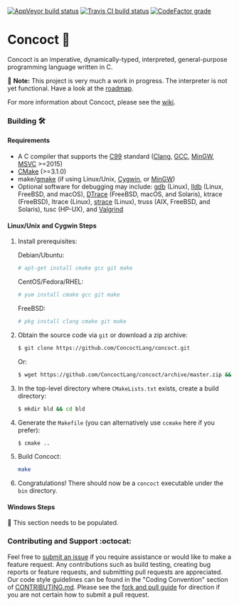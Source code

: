 [![AppVeyor build status](https://img.shields.io/appveyor/ci/ldilley/concoct?label=AppVeyor%20build%20status)](https://ci.appveyor.com/project/ldilley/concoct)
[![Travis CI build status](https://img.shields.io/travis/com/ConcoctLang/concoct?label=Travis%20CI%20build%20status)](https://travis-ci.com/ConcoctLang/concoct)
[![CodeFactor grade](https://img.shields.io/codefactor/grade/github/ConcoctLang/concoct?label=CodeFactor%20quality)](https://www.codefactor.io/repository/github/ConcoctLang/concoct)

Concoct 🧪
=======
Concoct is an imperative, dynamically-typed, interpreted, general-purpose programming language written in C.

:construction: **Note:** This project is very much a work in progress. The interpreter is not yet functional. Have a look at the [roadmap](https://github.com/ConcoctLang/concoct/wiki/Roadmap).

For more information about Concoct, please see the [wiki](https://github.com/ConcoctLang/concoct/wiki).

### Building :hammer_and_wrench:
#### Requirements
* A C compiler that supports the [C99](http://en.wikipedia.org/wiki/C99) standard ([Clang](http://clang.llvm.org/), [GCC](http://gcc.gnu.org/), [MinGW](https://osdn.net/projects/mingw), [MSVC](http://visualstudio.microsoft.com/) >=2015)
* [CMake](http://cmake.org/) (>=3.1.0)
* make/[gmake](http://www.gnu.org/software/make/) (if using Linux/Unix, [Cygwin](http://www.cygwin.com/), or [MinGW](https://osdn.net/projects/mingw))
* Optional software for debugging may include: [gdb](http://www.gnu.org/software/gdb/) (Linux), [lldb](http://lldb.llvm.org/) (Linux, FreeBSD, and macOS), [DTrace](http://dtrace.org/blogs/about/) (FreeBSD, macOS, and Solaris), ktrace (FreeBSD), ltrace (Linux), [strace](http://strace.io/) (Linux), truss (AIX, FreeBSD, and Solaris), tusc (HP-UX), and [Valgrind](http://valgrind.org/)

#### Linux/Unix and Cygwin Steps
1. Install prerequisites:

   Debian/Ubuntu:
   ```sh
   # apt-get install cmake gcc git make
   ```
   CentOS/Fedora/RHEL:
   ```sh
   # yum install cmake gcc git make
   ```
   FreeBSD:
   ```sh
   # pkg install clang cmake git make
   ```
1. Obtain the source code via `git` or download a zip archive:
   ```sh
   $ git clone https://github.com/ConcoctLang/concoct.git
   ```
   Or:
   ```sh
   $ wget https://github.com/ConcoctLang/concoct/archive/master.zip && unzip master.zip
   ```

2. In the top-level directory where `CMakeLists.txt` exists, create a build directory:
   ```sh
   $ mkdir bld && cd bld
   ```

3. Generate the `Makefile` (you can alternatively use `ccmake` here if you prefer):
   ```sh
   $ cmake ..
   ```

4. Build Concoct:
   ```sh
   make
   ```

5. Congratulations! There should now be a `concoct` executable under the `bin` directory.

#### Windows Steps

:triangular_flag_on_post: This section needs to be populated.

### Contributing and Support :octocat:
Feel free to [submit an issue](https://github.com/ConcoctLang/concoct/issues/new) if you require assistance or would like to
make a feature request. Any contributions such as build testing, creating bug reports or feature requests, and submitting pull requests are appreciated. Our code style guidelines can be found in the "Coding Convention" section of [CONTRIBUTING.md](https://github.com/ConcoctLang/concoct/blob/master/.github/CONTRIBUTING.md). Please see the
[fork and pull guide](https://help.github.com/en/github/collaborating-with-issues-and-pull-requests/creating-a-pull-request-from-a-fork)
for direction if you are not certain how to submit a pull request.
